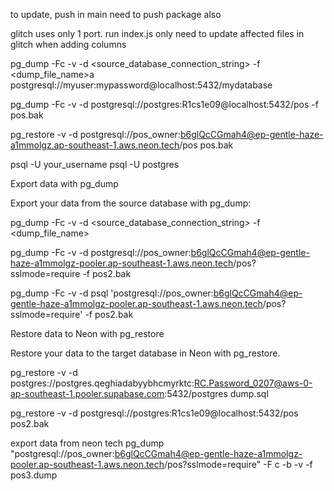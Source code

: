 <!-- test -->
to update, push in main
need to push package also

glitch uses only 1 port. run index.js only
need to update affected files in glitch when adding columns
<!--  -->
pg_dump -Fc -v -d <source_database_connection_string> -f <dump_file_name>a
postgresql://myuser:mypassword@localhost:5432/mydatabase

pg_dump -Fc -v -d postgresql://postgres:R1cs1e09@localhost:5432/pos -f pos.bak

pg_restore -v -d postgresql://pos_owner:b6glQcCGmah4@ep-gentle-haze-a1mmolgz.ap-southeast-1.aws.neon.tech/pos pos.bak
<!--  -->
psql -U your_username
psql -U postgres
<!--  -->
Export data with pg_dump

Export your data from the source database with pg_dump:

pg_dump -Fc -v -d <source_database_connection_string> -f <dump_file_name>

pg_dump -Fc -v -d postgresql://pos_owner:b6glQcCGmah4@ep-gentle-haze-a1mmolgz-pooler.ap-southeast-1.aws.neon.tech/pos?sslmode=require -f pos2.bak

pg_dump -Fc -v -d psql 'postgresql://pos_owner:b6glQcCGmah4@ep-gentle-haze-a1mmolgz-pooler.ap-southeast-1.aws.neon.tech/pos?sslmode=require' -f pos2.bak
<!--  -->
Restore data to Neon with pg_restore

Restore your data to the target database in Neon with pg_restore.

pg_restore -v -d postgres://postgres.qeghiadabyybhcmyrktc:RC.Password_0207@aws-0-ap-southeast-1.pooler.supabase.com:5432/postgres dump.sql

pg_restore -v -d postgresql://postgres:R1cs1e09@localhost:5432/pos pos2.bak
<!--  -->
export data from neon tech
pg_dump "postgresql://pos_owner:b6glQcCGmah4@ep-gentle-haze-a1mmolgz-pooler.ap-southeast-1.aws.neon.tech/pos?sslmode=require" -F c -b -v -f pos3.dump